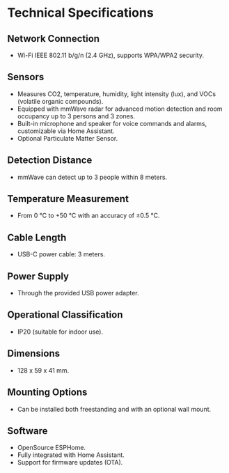 # Technical Specifications

## Network Connection
- Wi-Fi IEEE 802.11 b/g/n (2.4 GHz), supports WPA/WPA2 security.

## Sensors
- Measures CO2, temperature, humidity, light intensity (lux), and VOCs (volatile organic compounds).
- Equipped with mmWave radar for advanced motion detection and room occupancy up to 3 persons and 3 zones.
- Built-in microphone and speaker for voice commands and alarms, customizable via Home Assistant.
- Optional Particulate Matter Sensor.

## Detection Distance
- mmWave can detect up to 3 people within 8 meters.

## Temperature Measurement
- From 0 °C to +50 °C with an accuracy of ±0.5 °C.

## Cable Length
- USB-C power cable: 3 meters.

## Power Supply
- Through the provided USB power adapter.

## Operational Classification
- IP20 (suitable for indoor use).

## Dimensions
- 128 x 59 x 41 mm.

## Mounting Options
- Can be installed both freestanding and with an optional wall mount.

## Software
- OpenSource ESPHome.
- Fully integrated with Home Assistant.
- Support for firmware updates (OTA).